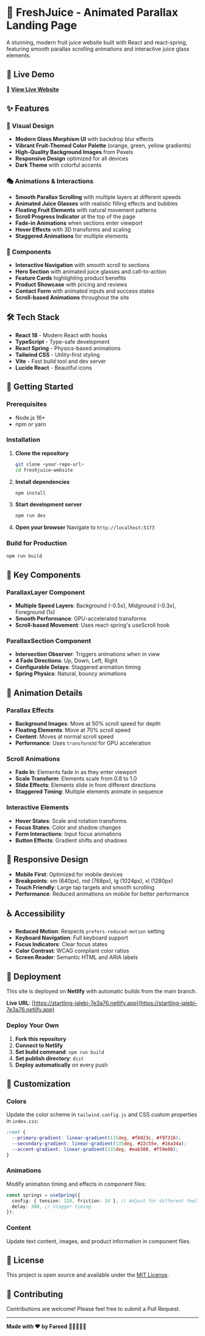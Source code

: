 # 🥤 FreshJuice - Animated Parallax Landing Page

A stunning, modern fruit juice website built with React and react-spring, featuring smooth parallax scrolling animations and interactive juice glass elements.

## 🌟 Live Demo

**🚀 [View Live Website](https://startling-jalebi-7e3a76.netlify.app)**

## ✨ Features

### 🎨 Visual Design

- **Modern Glass Morphism UI** with backdrop blur effects
- **Vibrant Fruit-Themed Color Palette** (orange, green, yellow gradients)
- **High-Quality Background Images** from Pexels
- **Responsive Design** optimized for all devices
- **Dark Theme** with colorful accents

### 🎭 Animations & Interactions

- **Smooth Parallax Scrolling** with multiple layers at different speeds
- **Animated Juice Glasses** with realistic filling effects and bubbles
- **Floating Fruit Elements** with natural movement patterns
- **Scroll Progress Indicator** at the top of the page
- **Fade-in Animations** when sections enter viewport
- **Hover Effects** with 3D transforms and scaling
- **Staggered Animations** for multiple elements

### 🧩 Components

- **Interactive Navigation** with smooth scroll to sections
- **Hero Section** with animated juice glasses and call-to-action
- **Feature Cards** highlighting product benefits
- **Product Showcase** with pricing and reviews
- **Contact Form** with animated inputs and success states
- **Scroll-based Animations** throughout the site

## 🛠️ Tech Stack

- **React 18** - Modern React with hooks
- **TypeScript** - Type-safe development
- **React Spring** - Physics-based animations
- **Tailwind CSS** - Utility-first styling
- **Vite** - Fast build tool and dev server
- **Lucide React** - Beautiful icons

## 🚀 Getting Started

### Prerequisites

- Node.js 16+
- npm or yarn

### Installation

1. **Clone the repository**

   ```bash
   git clone <your-repo-url>
   cd freshjuice-website
   ```

2. **Install dependencies**

   ```bash
   npm install
   ```

3. **Start development server**

   ```bash
   npm run dev
   ```

4. **Open your browser**
   Navigate to `http://localhost:5173`

### Build for Production

```bash
npm run build
```

## 🎨 Key Components

### ParallaxLayer Component

- **Multiple Speed Layers**: Background (-0.5x), Midground (-0.3x), Foreground (1x)
- **Smooth Performance**: GPU-accelerated transforms
- **Scroll-based Movement**: Uses react-spring's useScroll hook

### ParallaxSection Component

- **Intersection Observer**: Triggers animations when in view
- **4 Fade Directions**: Up, Down, Left, Right
- **Configurable Delays**: Staggered animation timing
- **Spring Physics**: Natural, bouncy animations

## 🎯 Animation Details

### Parallax Effects

- **Background Images**: Move at 50% scroll speed for depth
- **Floating Elements**: Move at 70% scroll speed
- **Content**: Moves at normal scroll speed
- **Performance**: Uses `transform3d` for GPU acceleration

### Scroll Animations

- **Fade In**: Elements fade in as they enter viewport
- **Scale Transform**: Elements scale from 0.8 to 1.0
- **Slide Effects**: Elements slide in from different directions
- **Staggered Timing**: Multiple elements animate in sequence

### Interactive Elements

- **Hover States**: Scale and rotation transforms
- **Focus States**: Color and shadow changes
- **Form Interactions**: Input focus animations
- **Button Effects**: Gradient shifts and shadows

## 📱 Responsive Design

- **Mobile First**: Optimized for mobile devices
- **Breakpoints**: sm (640px), md (768px), lg (1024px), xl (1280px)
- **Touch Friendly**: Large tap targets and smooth scrolling
- **Performance**: Reduced animations on mobile for better performance

## ♿ Accessibility

- **Reduced Motion**: Respects `prefers-reduced-motion` setting
- **Keyboard Navigation**: Full keyboard support
- **Focus Indicators**: Clear focus states
- **Color Contrast**: WCAG compliant color ratios
- **Screen Reader**: Semantic HTML and ARIA labels

## 🚀 Deployment

This site is deployed on **Netlify** with automatic builds from the main branch.

**Live URL**: [https://startling-jalebi-7e3a76.netlify.app](https://startling-jalebi-7e3a76.netlify.app)

### Deploy Your Own

1. **Fork this repository**
2. **Connect to Netlify**
3. **Set build command**: `npm run build`
4. **Set publish directory**: `dist`
5. **Deploy automatically** on every push

## 🎨 Customization

### Colors

Update the color scheme in `tailwind.config.js` and CSS custom properties in `index.css`:

```css
:root {
  --primary-gradient: linear-gradient(135deg, #fb923c, #f97316);
  --secondary-gradient: linear-gradient(135deg, #22c55e, #16a34a);
  --accent-gradient: linear-gradient(135deg, #eab308, #f59e0b);
}
```

### Animations

Modify animation timing and effects in component files:

```typescript
const springs = useSpring({
  config: { tension: 120, friction: 14 }, // Adjust for different feel
  delay: 300, // Stagger timing
});
```

### Content

Update text content, images, and product information in component files.

## 📄 License

This project is open source and available under the [MIT License](LICENSE).

## 🤝 Contributing

Contributions are welcome! Please feel free to submit a Pull Request.

---

**Made with ❤️ by Fareed** 🍊🍎🍇🍓🥭
